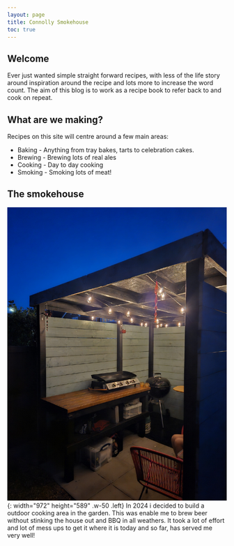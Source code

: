 ```yaml
---
layout: page
title: Connolly Smokehouse
toc: true
---
```


## Welcome
Ever just wanted simple straight forward recipes, with less of the life story around inspiration around the recipe and lots more to increase the word count. The aim of this blog is to work as a recipe book to refer back to and cook on repeat. 

## What are we making?
Recipes on this site will centre around a few main areas:
* Baking - Anything from tray bakes, tarts to celebration cakes.
* Brewing - Brewing lots of real ales
* Cooking - Day to day cooking  
* Smoking - Smoking lots of meat!

## The smokehouse
![Desktop View](/assets/images/Smokehouse.jpg){: width="972" height="589" .w-50 .left}
In 2024 i decided to build a outdoor cooking area in the garden. This was enable me to brew beer without stinking the house out and BBQ in all weathers. It took a lot of effort and lot of mess ups to get it where it is today and so far, has served me very well! 
